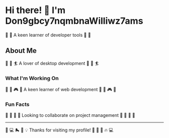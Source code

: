 # Hi there! 👋 I'm Don9gbcy7nqmbnaWilliwz7ams

🚵 🚀 A keen learner of developer tools 🚵 🚀

## About Me
🏸 🚣 🏄 A lover of desktop development 🏸 🚣 🏄

### What I'm Working On
🎨 🎵 🎮 🚣 A keen learner of web development 🎨 🎵 🎮 🚣

### Fun Facts
🎱 🚀 🚴 🚴 Looking to collaborate on project management 🎱 🚀 🚴 🚴

---
🌺 💻 🛼 🏓 💡 Thanks for visiting my profile! 🏹 🎣 🥋 🔥 💻
